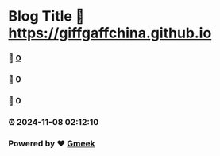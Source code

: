 # Blog Title :link: https://giffgaffchina.github.io 
### :page_facing_up: [0](https://giffgaffchina.github.io/tag.html) 
### :speech_balloon: 0 
### :hibiscus: 0 
### :alarm_clock: 2024-11-08 02:12:10 
### Powered by :heart: [Gmeek](https://github.com/Meekdai/Gmeek)
